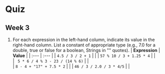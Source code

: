 # Quiz
## Week 3

1. For each expression in the left-hand column, indicate its value in the right-hand column. List a constant of appropriate type (e.g., 7.0 for a double, true or false for a boolean, Strings in "" quotes).
  | __Expression__ | __Value__ |
  | :--- | :--- |
  | `4.5 / 3 / 2 + 1` | |
  | `57 % 10 / 3 + 1.25 * 4` | |	
  | ` 5 * 6 / 4 % 3 - 23 / (14 % 6)` | |	
  | `8 - 4 + "17" + 7.5 * 2` | |
  | `46 / 3 / 2.0 / 3 * 4/5` | |
